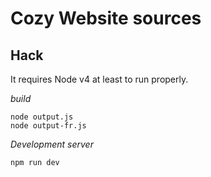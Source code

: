 # Cozy Website sources

## Hack

It requires Node v4 at least to run properly.

*build*

```
node output.js
node output-fr.js
```

*Development server*

```
npm run dev
```

